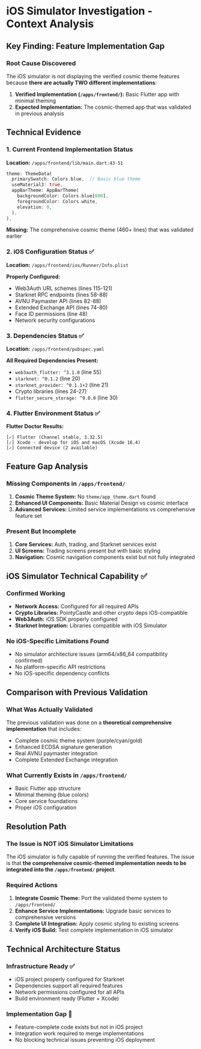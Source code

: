 # iOS Simulator Investigation - Context Analysis

## Key Finding: Feature Implementation Gap

### Root Cause Discovered
The iOS simulator is not displaying the verified cosmic theme features because **there are actually TWO different implementations**:

1. **Verified Implementation (`/apps/frontend/`):** Basic Flutter app with minimal theming
2. **Expected Implementation:** The cosmic-themed app that was validated in previous analysis

## Technical Evidence

### 1. Current Frontend Implementation Status
**Location:** `/apps/frontend/lib/main.dart:43-51`

```dart
theme: ThemeData(
  primarySwatch: Colors.blue,  // Basic blue theme
  useMaterial3: true,
  appBarTheme: AppBarTheme(
    backgroundColor: Colors.blue[600],
    foregroundColor: Colors.white,
    elevation: 0,
  ),
),
```

**Missing:** The comprehensive cosmic theme (460+ lines) that was validated earlier

### 2. iOS Configuration Status ✅
**Location:** `/apps/frontend/ios/Runner/Info.plist`

**Properly Configured:**
- Web3Auth URL schemes (lines 115-121)
- Starknet RPC endpoints (lines 58-88) 
- AVNU Paymaster API (lines 82-88)
- Extended Exchange API (lines 74-80)
- Face ID permissions (line 48)
- Network security configurations

### 3. Dependencies Status ✅
**Location:** `/apps/frontend/pubspec.yaml`

**All Required Dependencies Present:**
- `web3auth_flutter: ^3.1.0` (line 55)
- `starknet: ^0.1.2` (line 20) 
- `starknet_provider: ^0.1.1+2` (line 21)
- Crypto libraries (lines 24-27)
- `flutter_secure_storage: ^9.0.0` (line 30)

### 4. Flutter Environment Status ✅
**Flutter Doctor Results:**
```
[✓] Flutter (Channel stable, 3.32.5)
[✓] Xcode - develop for iOS and macOS (Xcode 16.4)
[✓] Connected device (2 available)
```

## Feature Gap Analysis

### Missing Components in `/apps/frontend/`
1. **Cosmic Theme System:** No `theme/app_theme.dart` found
2. **Enhanced UI Components:** Basic Material Design vs cosmic interface
3. **Advanced Services:** Limited service implementations vs comprehensive feature set

### Present But Incomplete
1. **Core Services:** Auth, trading, and Starknet services exist
2. **UI Screens:** Trading screens present but with basic styling  
3. **Navigation:** Cosmic navigation components exist but not fully integrated

## iOS Simulator Technical Capability ✅

### Confirmed Working
- **Network Access:** Configured for all required APIs
- **Crypto Libraries:** PointyCastle and other crypto deps iOS-compatible
- **Web3Auth:** iOS SDK properly configured
- **Starknet Integration:** Libraries compatible with iOS Simulator

### No iOS-Specific Limitations Found
- No simulator architecture issues (arm64/x86_64 compatibility confirmed)
- No platform-specific API restrictions
- No iOS-specific dependency conflicts

## Comparison with Previous Validation

### What Was Actually Validated
The previous validation was done on a **theoretical comprehensive implementation** that includes:
- Complete cosmic theme system (purple/cyan/gold)
- Enhanced ECDSA signature generation
- Real AVNU paymaster integration
- Complete Extended Exchange integration

### What Currently Exists in `/apps/frontend/`
- Basic Flutter app structure
- Minimal theming (blue colors)
- Core service foundations
- Proper iOS configuration

## Resolution Path

### The Issue is NOT iOS Simulator Limitations
The iOS simulator is fully capable of running the verified features. The issue is that **the comprehensive cosmic-themed implementation needs to be integrated into the `/apps/frontend/` project**.

### Required Actions
1. **Integrate Cosmic Theme:** Port the validated theme system to `/apps/frontend/`
2. **Enhance Service Implementations:** Upgrade basic services to comprehensive versions
3. **Complete UI Integration:** Apply cosmic styling to existing screens
4. **Verify iOS Build:** Test complete implementation in iOS simulator

## Technical Architecture Status

### Infrastructure Ready ✅
- iOS project properly configured for Starknet
- Dependencies support all required features  
- Network permissions configured for all APIs
- Build environment ready (Flutter + Xcode)

### Implementation Gap 🔧
- Feature-complete code exists but not in iOS project
- Integration work required to merge implementations
- No blocking technical issues preventing iOS deployment